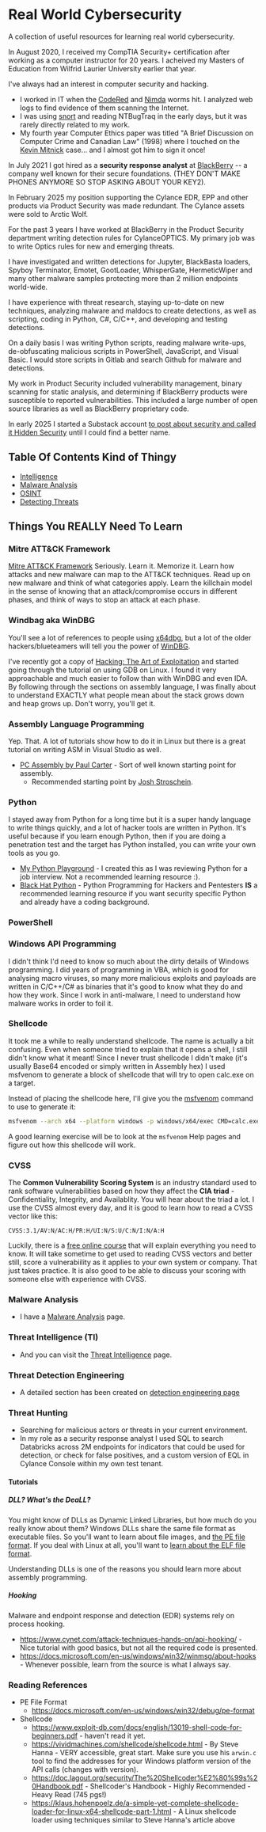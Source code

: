 # Real World Cybersecurity
A collection of useful resources for learning real world cybersecurity.

In August 2020, I received my CompTIA Security+ certification after working as a computer instructor for 20 years. I acheived my Masters of Education from Wilfrid Laurier University earlier that year.

I've always had an interest in computer security and hacking. 
* I worked in IT when the [CodeRed](https://www.caida.org/archive/code-red/) and [Nimda](https://en.wikipedia.org/wiki/Nimda) worms hit. I analyzed web logs to find evidence of them scanning the Internet.
* I was using [snort](https://www.snort.org/) and reading NTBugTraq in the early days, but it was rarely directly related to my work.
* My fourth year Computer Ethics paper was titled "A Brief Discussion on Computer Crime and Canadian Law" (1998) where I touched on the [Kevin Mitnick](https://en.wikipedia.org/wiki/Kevin_Mitnick) case... and I almost got him to sign it once!

In July 2021 I got hired as a **security response analyst** at [BlackBerry](https://blackberry.com) -- a company well known for their secure foundations. 
(THEY DON'T MAKE PHONES ANYMORE SO STOP ASKING ABOUT YOUR KEY2).

In February 2025 my position supporting the Cylance EDR, EPP and other products via Product Security was made redundant. The Cylance assets were sold to Arctic Wolf.

For the past 3 years I have worked at BlackBerry in the Product Security department writing detection rules for CylanceOPTICS. My primary job was to write Optics rules for new and emerging threats. 

I have investigated and written detections for Jupyter, BlackBasta loaders, Spyboy Terminator, Emotet, GootLoader, WhisperGate, HermeticWiper and many other malware samples protecting more than 2 million endpoints world-wide.

I have experience with threat research, staying up-to-date on new techniques, analyzing malware and maldocs to create detections, as well as scripting, coding in Python, C#, C/C++, and developing and testing detections.

On a daily basis I was writing Python scripts, reading malware write-ups, de-obfuscating malicious scripts in PowerShell, JavaScript, and Visual Basic. I would store scripts in Gitlab and search Github for malware and detections. 

My work in Product Security included vulnerability management, binary scanning for static analysis, and determining if BlackBerry products were susceptible to reported vulnerabilities. This included a large number of open source libraries as well as BlackBerry proprietary code.

In early 2025 I started a Substack account [to post about security and called it Hidden Security](https://substack.com/@rickhendersonco) until I could find a better name.

## Table Of Contents Kind of Thingy

* [Intelligence](Intelligence/README.md)
* [Malware Analysis](malware-analysis.md)
* [OSINT](OSINT)
* [Detecting Threats](detecting-threats)

## Things You REALLY Need To Learn

### Mitre ATT&CK Framework
[Mitre ATT&CK Framework](https://attack.mitre.org/)
Seriously. Learn it. Memorize it. Learn how attacks and new malware can map to the ATT&CK techniques. Read up on new malware and think of what categories apply. Learn the killchain model in the sense of knowing that an attack/compromise occurs in different phases, and think of ways to stop an attack at each phase.

### Windbag aka WinDBG
You'll see a lot of references to people using [x64dbg](https://x64dbg.com/#start), but a lot of the older hackers/blueteamers will tell you the power of [WinDBG](https://docs.microsoft.com/en-us/windows-hardware/drivers/debugger/debugger-download-tools).

I've recently got a copy of [Hacking: The Art of Exploitation](https://www.amazon.com/dp/1593271441/ref=cm_sw_em_r_mt_dp_6JR1759HVF3PE9TKA37Y) and started going through the tutorial on using GDB on Linux. I found it very approachable and much easier to follow than with WinDBG and even IDA. By following through the sections on assembly language, I was finally about to understand EXACTLY what people mean about the stack grows down and heap grows up. Don't worry, you'll get it.

### Assembly Language Programming
Yep. That.
A lot of tutorials show how to do it in Linux but there is a great tutorial on writing ASM in Visual Studio as well.
* [PC Assembly by Paul Carter](https://pacman128.github.io/pcasm/) - Sort of well known starting point for assembly.
  * Recommended starting point by [Josh Stroschein](https://www.youtube.com/watch?v=auOWDaufaes).    

### Python
I stayed away from Python for a long time but it is a super handy language to write things quickly, and a lot of hacker tools are written in Python.
It's useful because if you learn enough Python, then if you are doing a penetration test and the target has Python installed, you can write your own tools as you go.
* [My Python Playground](https://github.com/rickhenderson/portfolio/tree/main/python-playground) - I created this as I was reviewing Python for a job interview. Not a recommended learning resource :).
* [Black Hat Python](https://amzn.to/4mSOQfg) - Python Programming for Hackers and Pentesters **IS** a recommended learning resource if you want security specific Python and already have a coding background.

### PowerShell

### Windows API Programming
I didn't think I'd need to know so much about the dirty details of Windows programming. I did years of programming in VBA, which is good for analysing macro viruses, so many more malicious exploits and payloads are written in C/C++/C# as binaries that it's good to know what they do and how they work. Since I work in anti-malware, I need to understand how malware works in order to foil it.

### Shellcode
It took me a while to really understand shellcode. The name is actually a bit confusing. Even when someone tried to explain that it opens a shell, I still didn't know what it meant! Since I never trust shellcode I didn't make (it's usually Base64 encoded or simply written in Assembly hex) I used msfvenom to generate a block of shellcode that will try to open calc.exe on a target.

Instead of placing the shellcode here, I'll give you the [msfvenom](https://www.offensive-security.com/metasploit-unleashed/msfvenom/) command to use to generate it:

```bash
msfvenom --arch x64 --platform windows -p windows/x64/exec CMD=calc.exe -f python -v popCalc
```
A good learning exercise will be to look at the `msfvenom` Help pages and figure out how this shellcode will work.

### CVSS
The **Common Vulnerability Scoring System** is an industry standard used to rank software vulnerabilities based on how they affect the **CIA triad** - Confidentiality, Integrity, and Availablity. You will hear about the triad a lot.
I use the CVSS almost every day, and it is good to learn how to read a CVSS vector like this:
```
CVSS:3.1/AV:N/AC:H/PR:H/UI:N/S:U/C:N/I:N/A:H
```

Luckily, there is a [free online course](https://www.first.org/cvss/training) that will explain everything you need to know. It will take sometime to get used to reading CVSS vectors and better still, score a vulnerabiility as it applies to your own system or company. That just takes practice. It is also good to be able to discuss your scoring with someone else with experience with CVSS.

### Malware Analysis
* I have a [Malware Analysis](malware-analysis.md) page.

### Threat Intelligence (TI)
* And you can visit the [Threat Intelligence](threat-intelligence.md) page.

### Threat Detection Engineering
* A detailed section has been created on [detection engineering page](detecting-threats/detection-engineering.md)

### Threat Hunting
* Searching for malicious actors or threats in your current environment.
* In my role as a security response analyst I used SQL to search Databricks across 2M endpoints for indicators that could be used for detection, or check for false positives, and a custom version of EQL in Cylance Console within my own test tenant.

#### Tutorials

##### DLL? What's the DeaLL?
You might know of DLLs as Dynamic Linked Libraries, but how much do you really know about them? Windows DLLs share the same file format as executable files. So you'll want to learn about file images, and [the PE file format](https://docs.microsoft.com/en-us/archive/msdn-magazine/2002/february/inside-windows-win32-portable-executable-file-format-in-detail). If you deal with Linux at all, you'll want to [learn about the ELF file format](https://linuxhint.com/understanding_elf_file_format/).

Understanding DLLs is one of the reasons you should learn more about assembly programming.

##### Hooking
Malware and endpoint response and detection (EDR) systems rely on process hooking.
* https://www.cynet.com/attack-techniques-hands-on/api-hooking/ - Nice tutorial with good basics, but not all the required code is presented.
* https://docs.microsoft.com/en-us/windows/win32/winmsg/about-hooks - Whenever possible, learn from the source is what I always say.

### Reading References
* PE File Format
  * https://docs.microsoft.com/en-us/windows/win32/debug/pe-format
* Shellcode
  * <https://www.exploit-db.com/docs/english/13019-shell-code-for-beginners.pdf> - haven't read it yet.
  * <https://vividmachines.com/shellcode/shellcode.html> - By Steve Hanna - VERY accessible, great start. Make sure you use his `arwin.c` tool to find the addresses for your Windows platform version of the API calls (changes with version).
  * <https://doc.lagout.org/security/The%20Shellcoder%E2%80%99s%20Handbook.pdf> - Shellcoder's Handbook - Highly Recommended - Heavy Read (745 pgs!)
  * <https://klaus.hohenpoelz.de/a-simple-yet-complete-shellcode-loader-for-linux-x64-shellcode-part-1.html> - A Linux shellcode loader using techniques similar to Steve Hanna's article above
  

